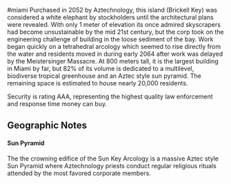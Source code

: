 #miami
Purchased in 2052 by Aztechnology, this island (Brickell Key) was considered a white elephant by stockholders until the architectural plans were revealed. With only 1 meter of elevation its once admired skyscrapers had become unsustainable by the mid 21st century, but the corp took on the engineering challenge of building in the loose sediment of the bay. Work began quickly on a tetrahedral arcology which seemed to rise directly from the water and residents moved in during early 2064 after work was delayed by the Meistersinger Massacre. At 800 meters tall, it is the largest building in Miami by far, but 82% of its volume is dedicated to a multilevel, biodiverse tropical greenhouse and an Aztec style sun pyramid. The remaining space is estimated to house nearly 20,000 residents.  
  
Security is rating AAA, representing the highest quality law enforcement and response time money can buy.

## Geographic Notes

#### Sun Pyramid

The the crowning edifice of the Sun Key Arcology is a massive Aztec style Sun Pyramid where Aztechnology priests conduct regular religious rituals attended by the most favored corporate members.